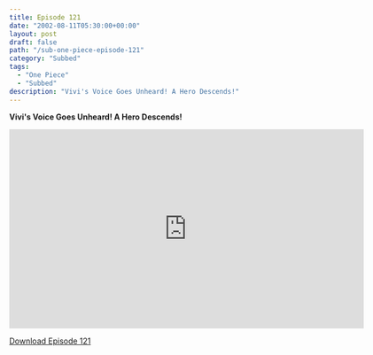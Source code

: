 ```yaml
---
title: Episode 121
date: "2002-08-11T05:30:00+00:00"
layout: post
draft: false
path: "/sub-one-piece-episode-121"
category: "Subbed"
tags:
  - "One Piece"
  - "Subbed"
description: "Vivi's Voice Goes Unheard! A Hero Descends!"
---
```


**Vivi's Voice Goes Unheard! A Hero Descends!**

<iframe width="640" height="360" src="https://www.rapidvideo.com/e/FXORNXNVQO" frameborder="0" marginwidth=0 marginheight=0 scrolling=no allowfullscreen></iframe>

<a href="http://ouo.io/qs/eCodkFEQ?s=https://rapidvid.to/d/https://www.rapidvideo.com/e/FXORNXNVQO">Download Episode 121</a>
